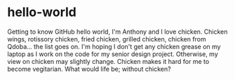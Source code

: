 # hello-world
Getting to know GitHub
hello world, I'm Anthony and I love chicken. Chicken wings, rotissory chicken, fried chicken, grilled chicken, chicken from Qdoba... the list goes on. I'm hoping I don't get any chicken grease on my laptop as I work on the code for my senior design project. Otherwise, my view on chicken may slightly change. Chicken makes it hard for me to become vegitarian. What would life be; without chicken?
